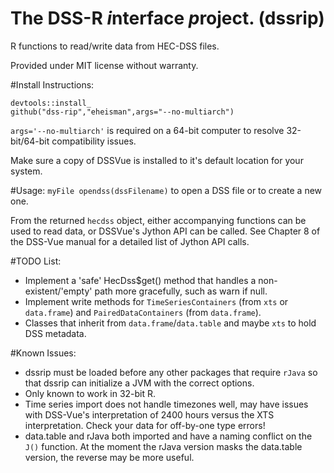 The DSS-R *i*nterface *p*roject. (dssrip)
=========================================

R functions to read/write data from HEC-DSS files.

Provided under MIT license without warranty.

#Install Instructions:
```
devtools::install_github("dss-rip","eheisman",args="--no-multiarch")
```

```args='--no-multiarch'``` is required on a 64-bit computer to resolve 32-bit/64-bit compatibility issues.

Make sure a copy of DSSVue is installed to it's default location for your system.

#Usage:
```myFile opendss(dssFilename)``` to open a DSS file or to create a new one.  

From the returned ```hecdss``` object, either accompanying functions can be used to read data, or DSSVue's Jython API can be called.  See Chapter 8 of the DSS-Vue manual for a detailed list of Jython API calls.

#TODO List:
- Implement a 'safe' HecDss$get() method that handles a non-existent/'empty' path more gracefully, such as warn if null.
- Implement write methods for ```TimeSeriesContainers``` (from ```xts``` or ```data.frame```) and ```PairedDataContainers``` (from ```data.frame```).
- Classes that inherit from ```data.frame```/```data.table``` and maybe ```xts``` to hold DSS metadata.

#Known Issues:
- dssrip must be loaded before any other packages that require ```rJava``` so that dssrip can initialize a JVM with the correct options.
- Only known to work in 32-bit R.
- Time series import does not handle timezones well, may have issues with DSS-Vue's interpretation of 2400 hours versus the XTS interpretation.  Check your data for off-by-one type errors!
- data.table and rJava both imported and have a naming conflict on the ```J()``` function.  At the moment the rJava version masks the data.table version, the reverse may be more useful.